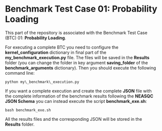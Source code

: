 # Benchmark Test Case 01: Probability Loading

This part of the repository is associated with the Benchmark Test Case (BTC) 01: **Probability Loading**. 

For executing a complete BTC you need to configure the **kernel_configuration** dictionary in final part of the **my_benchmark_execution.py** file. The files will be saved in the **Results** folder (you can change the folder in key argument **saving_folder** of the **benchmark_arguments** dictionary). Then you should execute the following command line:

    python my\_benchmark\_execution.py

If you want a complete execution and create the complete **JSON** file with the complete information of the benchmark results following the **NEASQC JSON Schema** you can instead execute the script **benchmark_exe.sh**:
 
    bash benchmark_exe.sh

All the results files and the corresponding JSON will be stored in the **Results** folder.

